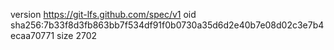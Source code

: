 version https://git-lfs.github.com/spec/v1
oid sha256:7b33f8d3fb863bb7f534df91f0b0730a35d6d2e40b7e08d02c3e7b4ecaa70771
size 2702
